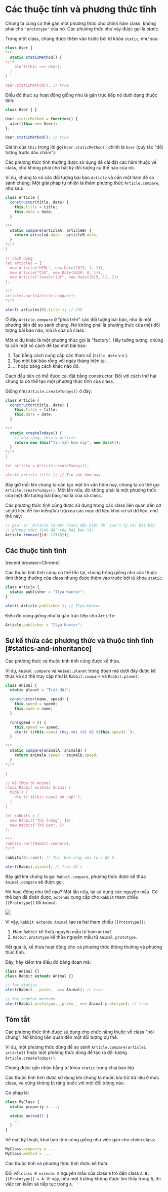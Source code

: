 # Các thuộc tính và phương thức tĩnh

Chúng ta cũng có thể gán một phương thức cho chính hàm class, không phải cho `"prototype"` của nó. Các phương thức như vậy được gọi là *static*.

Trong một class, chúng được thêm vào trước bởi từ khóa `static`, như sau:

```js run
class User {
*!*
  static staticMethod() {
*/!*
    alert(this === User);
  }
}

User.staticMethod(); // true
```

Điều đó thực sự hoạt động giống như là gán trực tiếp nó dưới dạng thuộc tính:

```js run
class User { }

User.staticMethod = function() {
  alert(this === User);
};

User.staticMethod(); // true
```

Giá trị của `this` trong lời gọi `User.staticMethod()` chính là `User` (quy tắc "đối tượng trước dấu chấm").

Các phương thức tĩnh thường được sử dụng để cài đặt các hàm thuộc về class, chứ không phải cho bất kỳ đối tượng cụ thể nào của nó.

Ví dụ, chúng ta có các đối tượng bài báo `Article` và cần một hàm để so sánh chúng. Một giải pháp tự nhiên là thêm phương thức `Article.compare`, như sau:

```js run
class Article {
  constructor(title, date) {
    this.title = title;
    this.date = date;
  }

*!*
  static compare(articleA, articleB) {
    return articleA.date - articleB.date;
  }
*/!*
}

// cách dùng
let articles = [
  new Article("HTML", new Date(2019, 1, 1)),
  new Article("CSS", new Date(2019, 0, 1)),
  new Article("JavaScript", new Date(2019, 11, 1))
];

*!*
articles.sort(Article.compare);
*/!*

alert( articles[0].title ); // CSS
```

Ở đây `Article.compare` ở "phía trên" các đối tượng bài báo, như là một phương tiện để so sánh chúng. Nó không phải là phương thức của một đối tượng bài báo nào, mà là của cả class.

Một ví dụ khác là một phương thức gọi là "factory". Hãy tưởng tượng, chúng ta cần một số cách để tạo một bài báo:

1. Tạo bằng cách cung cấp các tham số (`title`, `date` v.v.).
2. Tạo một bài báo rỗng với ngày tháng hiện tại.
3. ... hoặc bằng cách khác nào đó.

Cách đầu tiên có thể được cài đặt bằng constructor. Đối với cách thứ hai chúng ta có thể tạo một phương thức tĩnh của class.

Giống như `Article.createTodays()` ở đây:

```js run
class Article {
  constructor(title, date) {
    this.title = title;
    this.date = date;
  }

*!*
  static createTodays() {
    // nhớ rằng, this = Article
    return new this("Tin vắn hôm nay", new Date());
  }
*/!*
}

let article = Article.createTodays();

alert( article.title ); // Tin vắn hôm nay
```

Bây giờ mỗi khi chúng ta cần tạo một tin vắn hôm nay, chúng ta có thể gọi `Article.createTodays()`. Một lần nữa, đó không phải là một phương thức của một đối tượng bài báo, mà là của cả class.

Các phương thức tĩnh cũng được sử dụng trong các class liên quan đến cơ sở dữ liệu để tìm kiếm/lưu trữ/xóa các mục dữ liệu khỏi cơ sở dữ liệu, như thế này:

```js
// giả sử Article là một class đặc biệt để quản lý các bài báo
// phương thức tĩnh để xóa bài báo là:
Article.remove({id: 12345});
```

## Các thuộc tính tĩnh

[recent browser=Chrome]

Các thuộc tính tĩnh cũng có thể tồn tại, chúng trông giống như các thuộc tính thông thường của class nhưng được thêm vào trước bởi từ khóa `static`:

```js run
class Article {
  static publisher = "Ilya Kantor";
}

alert( Article.publisher ); // Ilya Kantor
```

Điều đó cũng giống như là gán trực tiếp cho `Article`:

```js
Article.publisher = "Ilya Kantor";
```

## Sự kế thừa các phương thức và thuộc tính tĩnh [#statics-and-inheritance]

Các phương thức và thuộc tính tĩnh cũng được kế thừa.

Ví dụ, `Animal.compare` và `Animal.planet` trong đoạn mã dưới đây được kế thừa và có thể truy cập như là `Rabbit.compare` và `Rabbit.planet`:

```js run
class Animal {
  static planet = "Trái đất";

  constructor(name, speed) {
    this.speed = speed;
    this.name = name;
  }

  run(speed = 0) {
    this.speed += speed;
    alert(`${this.name} chạy với tốc độ ${this.speed}.`);
  }

*!*
  static compare(animalA, animalB) {
    return animalA.speed - animalB.speed;
  }
*/!*

}

// Kế thừa từ Animal
class Rabbit extends Animal {
  hide() {
    alert(`${this.name} ẩn nấp!`);
  }
}

let rabbits = [
  new Rabbit("Thỏ Trắng", 10),
  new Rabbit("Thỏ Đen", 5)
];

*!*
rabbits.sort(Rabbit.compare);
*/!*

rabbits[0].run(); // Thỏ Đen chạy với tốc độ 5.

alert(Rabbit.planet); // Trái đất
```

Bây giờ khi chúng ta gọi `Rabbit.compare`, phương thức được kế thừa `Animal.compare` sẽ được gọi.

Nó hoạt động như thế nào? Một lần nữa, lại sử dụng các nguyên mẫu. Có thể bạn đã đoán được, `extends` cung cấp cho `Rabbit` tham chiếu `[[Prototype]]` tới `Animal`.

![](animal-rabbit-static.svg)

Vì vậy, `Rabbit extends Animal` tạo ra hai tham chiếu `[[Prototype]]`:

1. Hàm `Rabbit` kế thừa nguyên mẫu từ hàm `Animal`.
2. `Rabbit.prototype` kế thừa nguyên mẫu từ `Animal.prototype`.

Kết quả là, kế thừa hoạt động cho cả phương thức thông thường và phương thức tĩnh.

Đây, hãy kiểm tra điều đó bằng đoạn mã:

```js run
class Animal {}
class Rabbit extends Animal {}

// for statics
alert(Rabbit.__proto__ === Animal); // true

// for regular methods
alert(Rabbit.prototype.__proto__ === Animal.prototype); // true
```

## Tóm tắt

Các phương thức tĩnh được sử dụng cho chức năng thuộc về class "nói chung". Nó không liên quan đến một đối tượng cụ thể.

Ví dụ, một phương thức dùng để so sánh `Article.compare(article1, article2)` hoặc một phương thức dùng để tạo ra đối tượng `Article.createTodays()`.

Chúng được gắn nhãn bằng từ khóa `static` trong khai báo lớp.

Các thuộc tính tĩnh được sử dụng khi chúng ta muốn lưu trữ dữ liệu ở mức class, và cũng không bị ràng buộc với một đối tượng nào.

Cú pháp là:

```js
class MyClass {
  static property = ...;

  static method() {
    ...
  }
}
```

Về mặt kỹ thuật, khai báo tĩnh cũng giống như việc gán cho chính class:

```js
MyClass.property = ...
MyClass.method = ...
```

Các thuộc tính và phương thức tĩnh được kế thừa.

Đối với `class B extends A` nguyên mẫu của class `B` trỏ đến class `A`: `B.[[Prototype]] = A`. Vì vậy, nếu một trường không được tìm thấy trong `B`, thì việc tìm kiếm sẽ tiếp tục trong `A`.
